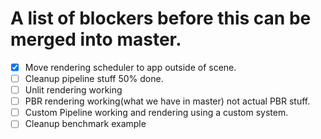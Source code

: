# A list of blockers before this can be merged into master.
* [x] Move rendering scheduler to app outside of scene.
* [ ] Cleanup pipeline stuff 50% done.
* [ ] Unlit rendering working
* [ ] PBR rendering working(what we have in master) not actual PBR stuff.
* [ ] Custom Pipeline working and rendering using a custom system.
* [ ] Cleanup benchmark example
